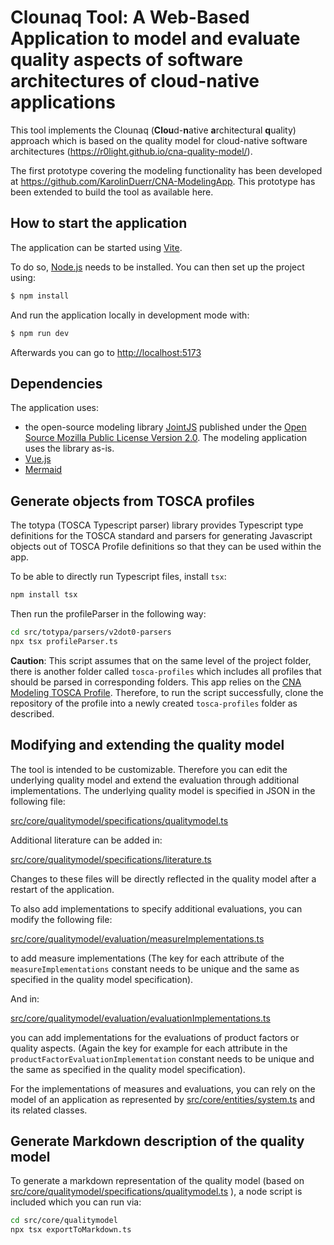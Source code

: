 # Clounaq Tool: A Web-Based Application to model and evaluate quality aspects of software architectures of cloud-native applications

This tool implements the Clounaq (**Clou**d-**n**ative **a**rchitectural **q**uality) approach which is based on the quality model for cloud-native software architectures (<https://r0light.github.io/cna-quality-model/>).

The first prototype covering the modeling functionality has been developed at <https://github.com/KarolinDuerr/CNA-ModelingApp>. This prototype has been extended to build the tool as available here.

## How to start the application

The application can be started using [Vite](https://vitejs.dev/).

To do so, [Node.js](https://nodejs.org) needs to be installed. You can then set up the project using:

```bash
$ npm install
```

And run the application locally in development mode with:

```bash
$ npm run dev
```

Afterwards you can go to [http://localhost:5173](http://localhost:5173)

## Dependencies

The application uses:
- the open-source modeling library [JointJS](https://www.jointjs.com/opensource) published under the [Open Source Mozilla Public License Version 2.0](https://www.mozilla.org/en-US/MPL/2.0/). The modeling application uses the library as-is.
- [Vue.js](https://vuejs.org/)
- [Mermaid](https://mermaid.js.org/)

## Generate objects from TOSCA profiles

The totypa (TOSCA Typescript parser) library provides Typescript type definitions for the TOSCA standard and parsers for generating Javascript objects out of TOSCA Profile definitions so that they can be used within the app.

To be able to directly run Typescript files, install `tsx`:

```sh
npm install tsx
```

Then run the profileParser in the following way:

```sh
cd src/totypa/parsers/v2dot0-parsers
npx tsx profileParser.ts
```

**Caution**: This script assumes that on the same level of the project folder, there is another folder called `tosca-profiles` which includes all profiles that should be parsed in corresponding folders.
This app relies on the [CNA Modeling TOSCA Profile](https://github.com/r0light/cna-modeling-tosca-profile). Therefore, to run the script successfully, clone the repository of the profile into a newly created `tosca-profiles` folder as described.

## Modifying and extending the quality model

The tool is intended to be customizable. Therefore you can edit the underlying quality model and extend the evaluation through additional implementations.
The underlying quality model is specified in JSON in the following file:

[src/core/qualitymodel/specifications/qualitymodel.ts](src/core/qualitymodel/specifications/qualitymodel.ts)

Additional literature can be added in:

[src/core/qualitymodel/specifications/literature.ts](src/core/qualitymodel/specifications/literature.ts)

Changes to these files will be directly reflected in the quality model after a restart of the application.

To also add implementations to specify additional evaluations, you can modify the following file:

[src/core/qualitymodel/evaluation/measureImplementations.ts](src/core/qualitymodel/evaluation/measureImplementations.ts)

to add measure implementations (The key for each attribute of the `measureImplementations` constant needs to be unique and the same as specified in the quality model specification).

And in:

[src/core/qualitymodel/evaluation/evaluationImplementations.ts](src/core/qualitymodel/evaluation/evaluationImplementations.ts)

you can add implementations for the evaluations of product factors or quality aspects. (Again the key for example for each attribute in the `productFactorEvaluationImplementation` constant needs to be unique and the same as specified in the quality model specification).

For the implementations of measures and evaluations, you can rely on the model of an application as represented by [src/core/entities/system.ts](src/core/entities/system.ts) and its related classes.

## Generate Markdown description of the quality model

To generate a markdown representation of the quality model (based on [src/core/qualitymodel/specifications/qualitymodel.ts](src/core/qualitymodel/specifications/qualitymodel.ts) ), a node script is included which you can run via:

```sh
cd src/core/qualitymodel
npx tsx exportToMarkdown.ts
```
